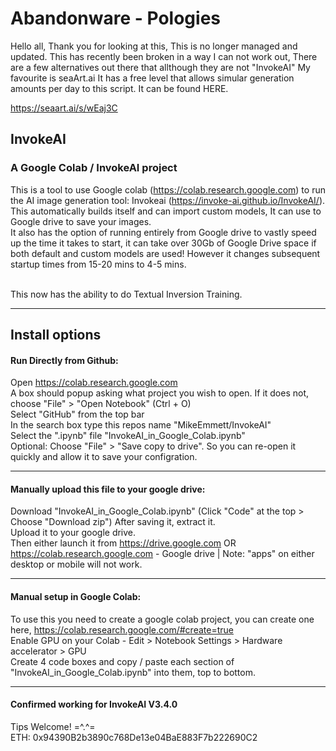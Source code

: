# Abandonware - Pologies
Hello all,
Thank you for looking at this, This is no longer managed and updated.
This has recently been broken in a way I can not work out,
There are a few alternatives out there that allthough they are not "InvokeAI" My favourite is seaArt.ai It has a free level that allows simular generation amounts per day to this script. It can be found HERE.

https://seaart.ai/s/wEaj3C



## InvokeAI
### A Google Colab / InvokeAI project <br>
This is a tool to use Google colab (https://colab.research.google.com) to run the AI image generation tool: Invokeai (https://invoke-ai.github.io/InvokeAI/). <br>
This automatically builds itself and can import custom models, It can use to Google drive to save your images. <br>
It also has the option of running entirely from Google drive to vastly speed up the time it takes to start, it can take over 30Gb of Google Drive space if both default and custom models are used! However it changes subsequent startup times from 15-20 mins to 4-5 mins. <br> <br>

This now has the ability to do Textual Inversion Training.<br>

---

## Install options
#### Run Directly from Github:
Open https://colab.research.google.com <br>
A box should popup asking what project you wish to open. If it does not, choose "File" > "Open Notebook" (Ctrl + O) <br>
Select "GitHub" from the top bar <br>
In the search box type this repos name "MikeEmmett/InvokeAI" <br>
Select the ".ipynb" file "InvokeAI_in_Google_Colab.ipynb" <br>
Optional: Choose "File" > "Save copy to drive". So you can re-open it quickly and allow it to save your configration.

---

#### Manually upload this file to your google drive:
Download "InvokeAI_in_Google_Colab.ipynb" (Click "Code" at the top > Choose "Download zip") After saving it, extract it.<br>
Upload it to your google drive.<br>
Then either launch it from https://drive.google.com OR https://colab.research.google.com - Google drive | Note: "apps" on either desktop or mobile will not work. 

---

#### Manual setup in Google Colab:
To use this you need to create a google colab project, you can create one here, https://colab.research.google.com/#create=true <br>
Enable GPU on your Colab - Edit > Notebook Settings > Hardware accelerator > GPU <br>
Create 4 code boxes and copy / paste each section of "InvokeAI_in_Google_Colab.ipynb" into them, top to bottom.

---

#### Confirmed working for InvokeAI V3.4.0

Tips Welcome! =^.^= <br>
ETH: 0x94390B2b3890c768De13e04BaE883F7b222690C2

